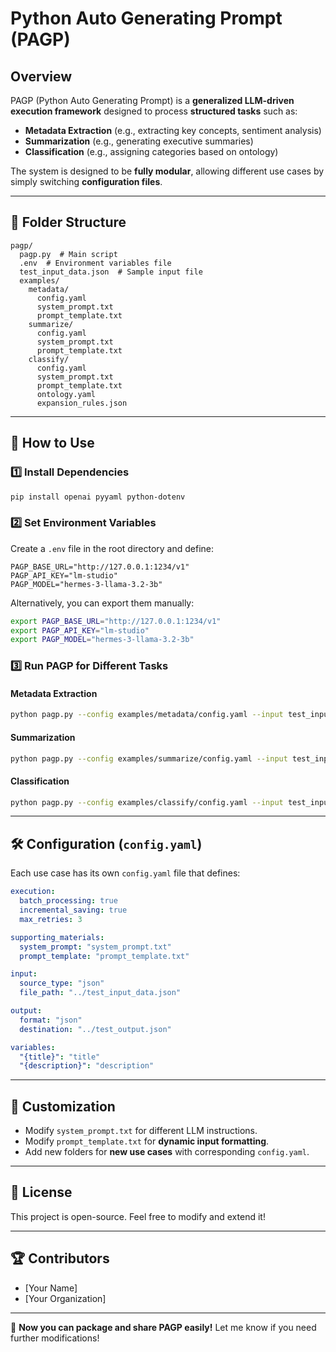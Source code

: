 # Python Auto Generating Prompt (PAGP)

## Overview

PAGP (Python Auto Generating Prompt) is a **generalized LLM-driven execution framework** designed to process **structured tasks** such as:

- **Metadata Extraction** (e.g., extracting key concepts, sentiment analysis)
- **Summarization** (e.g., generating executive summaries)
- **Classification** (e.g., assigning categories based on ontology)

The system is designed to be **fully modular**, allowing different use cases by simply switching **configuration files**.

---

## 📂 Folder Structure

```
pagp/
  pagp.py  # Main script
  .env  # Environment variables file
  test_input_data.json  # Sample input file
  examples/
    metadata/
      config.yaml
      system_prompt.txt
      prompt_template.txt
    summarize/
      config.yaml
      system_prompt.txt
      prompt_template.txt
    classify/
      config.yaml
      system_prompt.txt
      prompt_template.txt
      ontology.yaml
      expansion_rules.json
```

---

## 🚀 How to Use

### 1️⃣ Install Dependencies

```bash
pip install openai pyyaml python-dotenv
```

### 2️⃣ Set Environment Variables

Create a `.env` file in the root directory and define:

```env
PAGP_BASE_URL="http://127.0.0.1:1234/v1"
PAGP_API_KEY="lm-studio"
PAGP_MODEL="hermes-3-llama-3.2-3b"
```

Alternatively, you can export them manually:

```bash
export PAGP_BASE_URL="http://127.0.0.1:1234/v1"
export PAGP_API_KEY="lm-studio"
export PAGP_MODEL="hermes-3-llama-3.2-3b"
```

### 3️⃣ Run PAGP for Different Tasks

#### **Metadata Extraction**

```bash
python pagp.py --config examples/metadata/config.yaml --input test_input_data.json --output test_metadata.json
```

#### **Summarization**

```bash
python pagp.py --config examples/summarize/config.yaml --input test_input_data.json --output test_summaries.json
```

#### **Classification**

```bash
python pagp.py --config examples/classify/config.yaml --input test_input_data.json --output test_classifications.json
```

---

## 🛠 Configuration (`config.yaml`)

Each use case has its own `config.yaml` file that defines:

```yaml
execution:
  batch_processing: true
  incremental_saving: true
  max_retries: 3

supporting_materials:
  system_prompt: "system_prompt.txt"
  prompt_template: "prompt_template.txt"

input:
  source_type: "json"
  file_path: "../test_input_data.json"

output:
  format: "json"
  destination: "../test_output.json"

variables:
  "{title}": "title"
  "{description}": "description"
```

---

## 🔧 Customization

- Modify `system_prompt.txt` for different LLM instructions.
- Modify `prompt_template.txt` for **dynamic input formatting**.
- Add new folders for **new use cases** with corresponding `config.yaml`.

---

## 📜 License

This project is open-source. Feel free to modify and extend it!

---

## 🏆 Contributors

- [Your Name]
- [Your Organization]

---

🚀 **Now you can package and share PAGP easily!** Let me know if you need further modifications!
